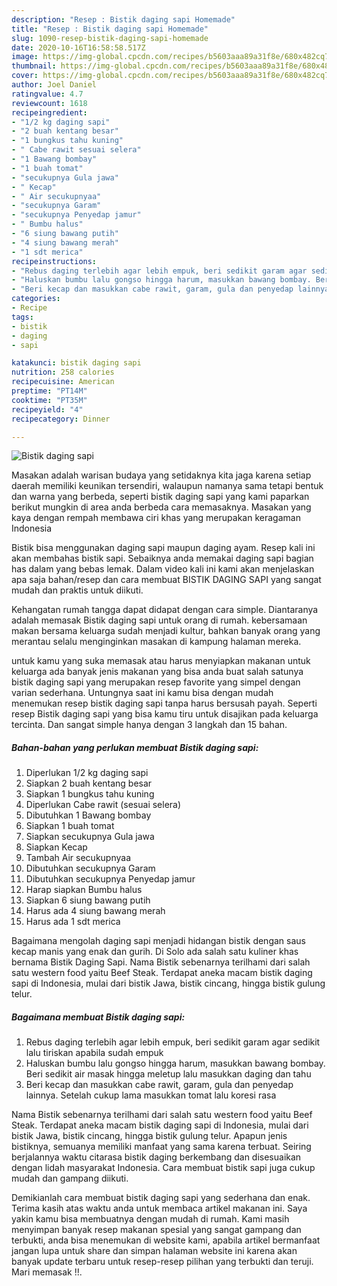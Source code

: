 ```yaml
---
description: "Resep : Bistik daging sapi Homemade"
title: "Resep : Bistik daging sapi Homemade"
slug: 1090-resep-bistik-daging-sapi-homemade
date: 2020-10-16T16:58:58.517Z
image: https://img-global.cpcdn.com/recipes/b5603aaa89a31f8e/680x482cq70/bistik-daging-sapi-foto-resep-utama.jpg
thumbnail: https://img-global.cpcdn.com/recipes/b5603aaa89a31f8e/680x482cq70/bistik-daging-sapi-foto-resep-utama.jpg
cover: https://img-global.cpcdn.com/recipes/b5603aaa89a31f8e/680x482cq70/bistik-daging-sapi-foto-resep-utama.jpg
author: Joel Daniel
ratingvalue: 4.7
reviewcount: 1618
recipeingredient:
- "1/2 kg daging sapi"
- "2 buah kentang besar"
- "1 bungkus tahu kuning"
- " Cabe rawit sesuai selera"
- "1 Bawang bombay"
- "1 buah tomat"
- "secukupnya Gula jawa"
- " Kecap"
- " Air secukupnyaa"
- "secukupnya Garam"
- "secukupnya Penyedap jamur"
- " Bumbu halus"
- "6 siung bawang putih"
- "4 siung bawang merah"
- "1 sdt merica"
recipeinstructions:
- "Rebus daging terlebih agar lebih empuk, beri sedikit garam agar sedikit lalu tiriskan apabila sudah empuk"
- "Haluskan bumbu lalu gongso hingga harum, masukkan bawang bombay. Beri sedikit air masak hingga meletup lalu masukkan daging dan tahu"
- "Beri kecap dan masukkan cabe rawit, garam, gula dan penyedap lainnya. Setelah cukup lama masukkan tomat lalu koresi rasa"
categories:
- Recipe
tags:
- bistik
- daging
- sapi

katakunci: bistik daging sapi 
nutrition: 258 calories
recipecuisine: American
preptime: "PT14M"
cooktime: "PT35M"
recipeyield: "4"
recipecategory: Dinner

---
```



![Bistik daging sapi](https://img-global.cpcdn.com/recipes/b5603aaa89a31f8e/680x482cq70/bistik-daging-sapi-foto-resep-utama.jpg)

Masakan adalah warisan budaya yang setidaknya kita jaga karena setiap daerah memiliki keunikan tersendiri, walaupun namanya sama tetapi bentuk dan warna yang berbeda, seperti bistik daging sapi yang kami paparkan berikut mungkin di area anda berbeda cara memasaknya. Masakan yang kaya dengan rempah membawa ciri khas yang merupakan keragaman Indonesia

Bistik bisa menggunakan daging sapi maupun daging ayam. Resep kali ini akan membahas bistik sapi. Sebaiknya anda memakai daging sapi bagian has dalam yang bebas lemak. Dalam video kali ini kami akan menjelaskan apa saja bahan/resep dan cara membuat BISTIK DAGING SAPI yang sangat mudah dan praktis untuk diikuti.

Kehangatan rumah tangga dapat didapat dengan cara simple. Diantaranya adalah memasak Bistik daging sapi untuk orang di rumah. kebersamaan makan bersama keluarga sudah menjadi kultur, bahkan banyak orang yang merantau selalu menginginkan masakan di kampung halaman mereka.

untuk kamu yang suka memasak atau harus menyiapkan makanan untuk keluarga ada banyak jenis makanan yang bisa anda buat salah satunya bistik daging sapi yang merupakan resep favorite yang simpel dengan varian sederhana. Untungnya saat ini kamu bisa dengan mudah menemukan resep bistik daging sapi tanpa harus bersusah payah.
Seperti resep Bistik daging sapi yang bisa kamu tiru untuk disajikan pada keluarga tercinta. Dan sangat simple hanya dengan 3 langkah dan 15 bahan.


<!--inarticleads1-->

##### Bahan-bahan yang perlukan membuat Bistik daging sapi:

1. Diperlukan 1/2 kg daging sapi
1. Siapkan 2 buah kentang besar
1. Siapkan 1 bungkus tahu kuning
1. Diperlukan  Cabe rawit (sesuai selera)
1. Dibutuhkan 1 Bawang bombay
1. Siapkan 1 buah tomat
1. Siapkan secukupnya Gula jawa
1. Siapkan  Kecap
1. Tambah  Air secukupnyaa
1. Dibutuhkan secukupnya Garam
1. Dibutuhkan secukupnya Penyedap jamur
1. Harap siapkan  Bumbu halus
1. Siapkan 6 siung bawang putih
1. Harus ada 4 siung bawang merah
1. Harus ada 1 sdt merica


Bagaimana mengolah daging sapi menjadi hidangan bistik dengan saus kecap manis yang enak dan gurih. Di Solo ada salah satu kuliner khas bernama Bistik Daging Sapi. Nama Bistik sebenarnya terilhami dari salah satu western food yaitu Beef Steak. Terdapat aneka macam bistik daging sapi di Indonesia, mulai dari bistik Jawa, bistik cincang, hingga bistik gulung telur. 

<!--inarticleads2-->

##### Bagaimana membuat  Bistik daging sapi:

1. Rebus daging terlebih agar lebih empuk, beri sedikit garam agar sedikit lalu tiriskan apabila sudah empuk
1. Haluskan bumbu lalu gongso hingga harum, masukkan bawang bombay. Beri sedikit air masak hingga meletup lalu masukkan daging dan tahu
1. Beri kecap dan masukkan cabe rawit, garam, gula dan penyedap lainnya. Setelah cukup lama masukkan tomat lalu koresi rasa


Nama Bistik sebenarnya terilhami dari salah satu western food yaitu Beef Steak. Terdapat aneka macam bistik daging sapi di Indonesia, mulai dari bistik Jawa, bistik cincang, hingga bistik gulung telur. Apapun jenis bistiknya, semuanya memiliki manfaat yang sama karena terbuat. Seiring berjalannya waktu citarasa bistik daging berkembang dan disesuaikan dengan lidah masyarakat Indonesia. Cara membuat bistik sapi juga cukup mudah dan gampang diikuti. 

Demikianlah cara membuat bistik daging sapi yang sederhana dan enak. Terima kasih atas waktu anda untuk membaca artikel makanan ini. Saya yakin kamu bisa membuatnya dengan mudah di rumah. Kami masih menyimpan banyak resep makanan spesial yang sangat gampang dan terbukti, anda bisa menemukan di website kami, apabila artikel bermanfaat jangan lupa untuk share dan simpan halaman website ini karena akan banyak update terbaru untuk resep-resep pilihan yang terbukti dan teruji. Mari memasak !!. 
